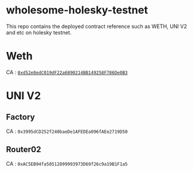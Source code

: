 # wholesome-holesky-testnet
This repo contains the deployed contract reference such as WETH, UNI V2 and etc on holesky testnet.


# Weth
CA : [`0xd52e8edC019dF22a6890214BB149258F786De0B3`]('https://holesky.etherscan.io/address/0xd52e8edc019df22a6890214bb149258f786de0b3')

# UNI V2

 ## Factory
 CA : `0x3995dCD252f240baeDe1AFEDEa096fAEe2719D50`
 
 ## Router02
 CA : `0xAC5EB94fa50512899993973D69f26c9a19B1F1a5`
